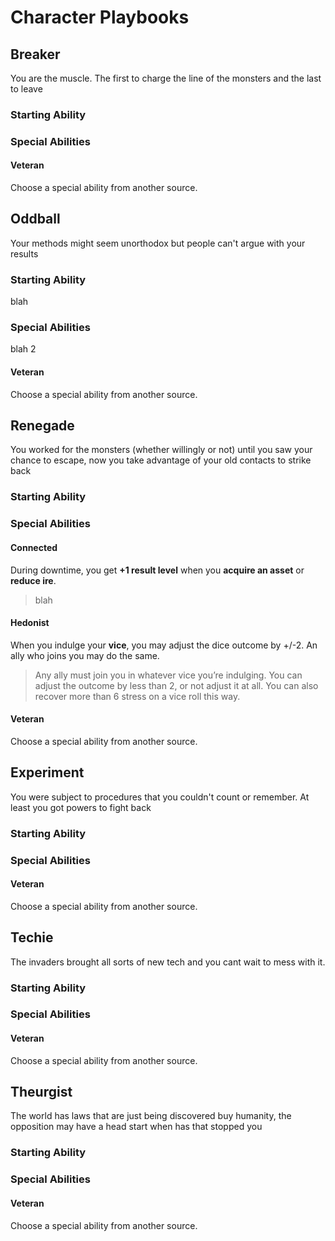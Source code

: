 # Character Playbooks

## Breaker

You are the muscle. The first to charge the line of the monsters and the last to leave

### Starting Ability

### Special Abilities

#### Veteran

Choose a special ability from another source.

## Oddball

Your methods might seem unorthodox but people can't argue with your results

### Starting Ability

blah

### Special Abilities

blah 2

#### Veteran

Choose a special ability from another source.

## Renegade

You worked for the monsters (whether willingly or not) until you saw your chance to escape, now you take advantage of your old contacts to strike back

### Starting Ability

### Special Abilities

#### Connected

During downtime, you get **+1 result level** when you **acquire an asset** or **reduce ire**.

> blah

#### Hedonist

When you indulge your **vice**, you may adjust the dice outcome by +/-2. An ally who joins you may do the same.

> Any ally must join you in whatever vice you’re indulging. You can adjust the outcome by less than 2, or not adjust it at all. You can also recover more than 6 stress on a vice roll this way.

#### Veteran

Choose a special ability from another source.

## Experiment

You were subject to procedures that you couldn't count or remember. At least you got powers to fight back

### Starting Ability

### Special Abilities

#### Veteran

Choose a special ability from another source.

## Techie

The invaders brought all sorts of new tech and you cant wait to mess with it.
### Starting Ability

### Special Abilities

#### Veteran

Choose a special ability from another source.

## Theurgist

The world has laws that are just being discovered buy humanity, the opposition may have a head start when has that stopped you

### Starting Ability

### Special Abilities

#### Veteran

Choose a special ability from another source.
